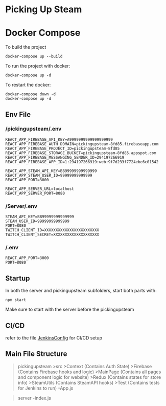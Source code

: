 # Picking Up Steam

# Docker Compose

To build the project
```
docker-compose up --build
```

To run the project with docker:
```
docker-compose up -d
```

To restart the docker:
```
docker-compose down -d
docker-compose up -d
```

## Env File
### /pickingupsteam/.env

```
REACT_APP_FIREBASE_API_KEY=A9999999999999999999
REACT_APP_FIREBASE_AUTH_DOMAIN=pickingupsteam-8fd85.firebaseapp.com
REACT_APP_FIREBASE_PROJECT_ID=pickingupsteam-8fd85
REACT_APP_FIREBASE_STORAGE_BUCKET=pickingupsteam-8fd85.appspot.com
REACT_APP_FIREBASE_MESSANGING_SENDER_ID=294197266919
REACT_APP_FIREBASE_APP_ID=1:294197266919:web:9f7d233f7724ebc6c01542

REACT_APP_STEAM_API_KEY=BB99999999999999
REACT_APP_STEAM_USER_ID=99999999999999
REACT_APP_PORT=3000

REACT_APP_SERVER_URL=localhost
REACT_APP_SERVER_PORT=8080
```

### /Server/.env
```
STEAM_API_KEY=BB99999999999999
STEAM_USER_ID=99999999999999
PORT=8080
TWITCH_CLIENT_ID=XXXXXXXXXXXXXXXXXXXXXXXX
TWITCH_CLIENT_SECRET=XXXXXXXXXXXXXXXXXXXX

```
### /.env

```
REACT_APP_PORT=3000
PORT=8080
```

## Startup

In both the server and pickingupsteam subfolders, start both parts with:
```
npm start
```
Make sure to start with the server before the pickingupsteam

## CI/CD
refer to the file [JenkinsConfig](JenkinsConfig.md) for CI/CD setup 

## Main File Structure
>pickingupsteam
    >src
        >Context (Contains Auth State)
        >Firebase (Contains Firebase hooks and logic)
        >MainPage (Contains all pages and component logic for website)
        >Redux (Contains states for store info)
        >SteamUtils (Contains SteamAPI hooks)
        >Test (Contains tests for Jenkins to run)
        -App.js

>server
    -index.js